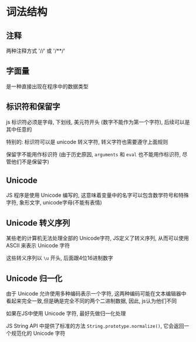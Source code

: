 

# 词法结构

## 注释

两种注释方式 '//' 或 '/**/'

## 字面量

是一种直接出现在程序中的数据类型

## 标识符和保留字

js 标识符必须是字母, 下划线, 美元符开头 (数字不能作为第一个字符), 后续可以是 其中任意的

特别的: 标识符可以是 unicode 转义字符, 转义字符也需要遵守上面规则

保留字不能用作标识符 (由于历史原因, `arguments` 和 `eval` 也不能用作标识符, 尽管他们不是保留字)


## Unicode

JS 程序是使用 Unicode 编写的, 这意味着变量中的名字可以包含数学符号和特殊字符, 象形文字, unicode字母(不能有表情)


## 

## Unicode 转义序列

某些老的计算机无法处理全部的 Unicode字符, JS定义了转义序列, 从而可以使用 ASCII 来表示 Unicode 字符

这些转义序列以 `\u` 开头, 后面跟4位16进制数字

## Unicode 归一化

由于 Unicode 允许使用多种编码表示一个字符, 这两种编码可能在文本编辑器中看起来完全一致,但是确是完全不同的两个二进制数据, 因此, js认为他们不同

如果在JS中使用 Unicode 字符, 最好先做归一化处理

JS String API 中提供了标准的方法 `String.prototype.normalize()`, 它会返回一个规范化的 Unicode 字符


